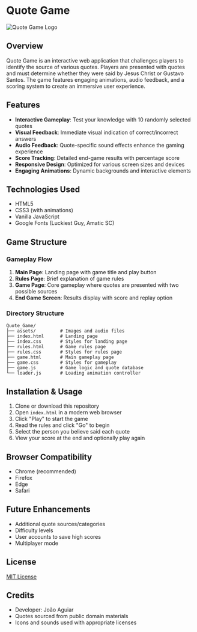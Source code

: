 # Quote Game

![Quote Game Logo](assets/logo.png)

## Overview

Quote Game is an interactive web application that challenges players to identify the source of various quotes. Players are presented with quotes and must determine whether they were said by Jesus Christ or Gustavo Santos. The game features engaging animations, audio feedback, and a scoring system to create an immersive user experience.

## Features

- **Interactive Gameplay**: Test your knowledge with 10 randomly selected quotes
- **Visual Feedback**: Immediate visual indication of correct/incorrect answers
- **Audio Feedback**: Quote-specific sound effects enhance the gaming experience
- **Score Tracking**: Detailed end-game results with percentage score
- **Responsive Design**: Optimized for various screen sizes and devices
- **Engaging Animations**: Dynamic backgrounds and interactive elements

## Technologies Used

- HTML5
- CSS3 (with animations)
- Vanilla JavaScript
- Google Fonts (Luckiest Guy, Amatic SC)

## Game Structure

### Gameplay Flow

1. **Main Page**: Landing page with game title and play button
2. **Rules Page**: Brief explanation of game rules
3. **Game Page**: Core gameplay where quotes are presented with two possible sources
4. **End Game Screen**: Results display with score and replay option

### Directory Structure

```
Quote_Game/
├── assets/         # Images and audio files
├── index.html      # Landing page
├── index.css       # Styles for landing page
├── rules.html      # Game rules page
├── rules.css       # Styles for rules page
├── game.html       # Main gameplay page
├── game.css        # Styles for gameplay
├── game.js         # Game logic and quote database
└── loader.js       # Loading animation controller
```

## Installation & Usage

1. Clone or download this repository
2. Open `index.html` in a modern web browser
3. Click "Play" to start the game
4. Read the rules and click "Go" to begin
5. Select the person you believe said each quote
6. View your score at the end and optionally play again

## Browser Compatibility

- Chrome (recommended)
- Firefox
- Edge
- Safari

## Future Enhancements

- Additional quote sources/categories
- Difficulty levels
- User accounts to save high scores
- Multiplayer mode

## License

[MIT License](LICENSE)

## Credits

- Developer: João Aguiar
- Quotes sourced from public domain materials
- Icons and sounds used with appropriate licenses